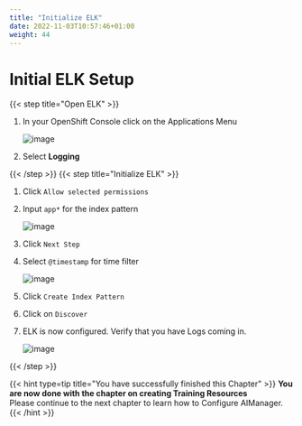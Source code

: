 ```yaml
---
title: "Initialize ELK"
date: 2022-11-03T10:57:46+01:00
weight: 44
---
```


# Initial ELK Setup

{{< step title="Open ELK" >}}



1. In your OpenShift Console click on the Applications Menu
	
	![image](/cp4waiops-training/pics/14_elk.png)

1. Select **Logging**

{{< /step >}}
{{< step title="Initialize ELK" >}}



1. Click `Allow selected permissions`

1. Input `app*` for the index pattern
	
	![image](/cp4waiops-training/pics/15_elk.png)
	
1. Click `Next Step`

1. Select `@timestamp` for time filter
	
	![image](/cp4waiops-training/pics/16_elk.png)
	
1. Click `Create Index Pattern`

1. Click on `Discover`

1. ELK is now configured. Verify that you have Logs coming in.
	
	![image](/cp4waiops-training/pics/17_elk.png)
	
	

{{< /step >}}

{{< hint type=tip title="You have successfully finished this Chapter" >}}
**You are now done with the chapter on creating Training Resources**\
Please continue to the next chapter to learn how to Configure AIManager.
{{< /hint >}}